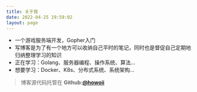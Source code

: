 ```yaml
---
title: 关于我
date: 2022-04-25 19:59:02
layout: page
---
```


- 一个游戏服务端开发，Gopher入门
- 写博客是为了有一个地方可以收纳自己平时的笔记，同时也是督促自己定期地归纳整理学习的知识
- 正在学习：Golang、服务器编程、操作系统、算法...
- 想要学习：Docker、K8s、分布式系统、系统架构...

> 博客源代码托管在 **Github:[@howoii](https://github.com/howoii)**